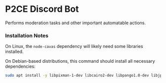 # P2CE Discord Bot
Performs moderation tasks and other important automatable actions.

### Installation Notes
On Linux, the `node-cavas` dependency will likely need some libraries installed.

On Debian-based distributions, this command should install all necessary dependencies:
```bash
sudo apt install -y libpixman-1-dev libcairo2-dev libpango1.0-dev libjpeg8-dev libgif-dev
```
